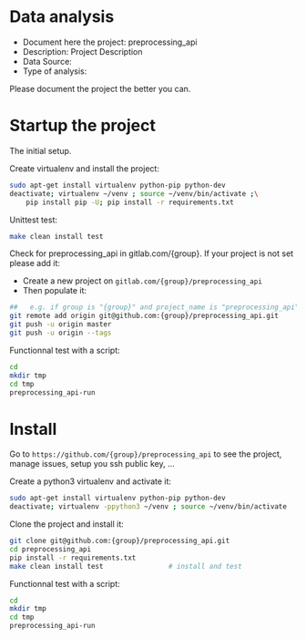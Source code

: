 # Data analysis
- Document here the project: preprocessing_api
- Description: Project Description
- Data Source:
- Type of analysis:

Please document the project the better you can.

# Startup the project

The initial setup.

Create virtualenv and install the project:
```bash
sudo apt-get install virtualenv python-pip python-dev
deactivate; virtualenv ~/venv ; source ~/venv/bin/activate ;\
    pip install pip -U; pip install -r requirements.txt
```

Unittest test:
```bash
make clean install test
```

Check for preprocessing_api in gitlab.com/{group}.
If your project is not set please add it:

- Create a new project on `gitlab.com/{group}/preprocessing_api`
- Then populate it:

```bash
##   e.g. if group is "{group}" and project_name is "preprocessing_api"
git remote add origin git@github.com:{group}/preprocessing_api.git
git push -u origin master
git push -u origin --tags
```

Functionnal test with a script:

```bash
cd
mkdir tmp
cd tmp
preprocessing_api-run
```

# Install

Go to `https://github.com/{group}/preprocessing_api` to see the project, manage issues,
setup you ssh public key, ...

Create a python3 virtualenv and activate it:

```bash
sudo apt-get install virtualenv python-pip python-dev
deactivate; virtualenv -ppython3 ~/venv ; source ~/venv/bin/activate
```

Clone the project and install it:

```bash
git clone git@github.com:{group}/preprocessing_api.git
cd preprocessing_api
pip install -r requirements.txt
make clean install test                # install and test
```
Functionnal test with a script:

```bash
cd
mkdir tmp
cd tmp
preprocessing_api-run
```
